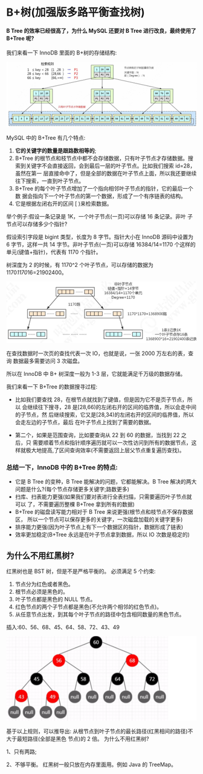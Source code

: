 # B+树(加强版多路平衡查找树)

#### B Tree 的效率已经很高了，为什么 MySQL 还要对 B Tree 进行改良，最终使用了 B+Tree 呢?

我们来看一下 InnoDB 里面的 B+树的存储结构:

![image-20200315151217322](../../../assets/image-20200315151217322.png)

MySQL 中的 B+Tree 有几个特点:

1. **它的关键字的数量是跟路数相等的**;
2. B+Tree 的根节点和枝节点中都不会存储数据，只有叶子节点才存储数据。搜索到关键字不会直接返回，会到最后一层的叶子节点。比如我们搜索 id=28，虽然在第一 层直接命中了，但是全部的数据在叶子节点上面，所以我还要继续往下搜索，一直到叶子节点。
3. B+Tree 的每个叶子节点增加了一个指向相邻叶子节点的指针，它的最后一个数 据会指向下一个叶子节点的第一个数据，形成了一个有序链表的结构。
4. 它是根据左闭右开的区间 [ )来检索数据。

举个例子:假设一条记录是 1K，一个叶子节点(一页)可以存储 16 条记录。非叶 子节点可以存储多少个指针?

假设索引字段是 bigint 类型，长度为 8 字节。指针大小在 InnoDB 源码中设置为 6 字节，这样一共 14 字节。非叶子节点(一页)可以存储 16384/14=1170 个这样的 单元(键值+指针)，代表有 1170 个指针。

树深度为 2 的时候，有 1170^2 个叶子节点，可以存储的数据为 1170*1170*16=21902400。

![image-20200315151508146](../../../assets/image-20200315151508146.png)

在查找数据时一次页的查找代表一次 IO，也就是说，一张 2000 万左右的表，查询 数据最多需要访问 3 次磁盘。

所以在 InnoDB 中 B+ 树深度一般为 1-3 层，它就能满足千万级的数据存储。

我们来看一下 B+Tree 的数据搜寻过程:

- 比如我们要查找 28，在根节点就找到了键值，但是因为它不是页子节点，所以 会继续往下搜寻，28 是[28,66)的左闭右开的区间的临界值，所以会走中间的子节点，然 后继续搜索，它又是[28,34)的左闭右开的区间的临界值，所以会走左边的子节点，最后 在叶子节点上找到了需要的数据。

- 第二个，如果是范围查询，比如要查询从 22 到 60 的数据，当找到 22 之后，只 需要顺着节点和指针顺序遍历就可以一次性访问到所有的数据节点，这样就极大地提高,了区间查询效率(不需要返回上层父节点重复遍历查找)。

### 总结一下，InnoDB 中的 B+Tree 的特点:

- 它是 B Tree 的变种，B Tree 能解决的问题，它都能解决。B Tree 解决的两大问题是什么?(每个节点存储更多关键字;路数更多)
- 扫库、扫表能力更强(如果我们要对表进行全表扫描，只需要遍历叶子节点就可以 了，不需要遍历整棵 B+Tree 拿到所有的数据)
- B+Tree 的磁盘读写能力相对于 B Tree 来说更强(根节点和枝节点不保存数据区， 所以一个节点可以保存更多的关键字，一次磁盘加载的关键字更多)
- 排序能力更强(因为叶子节点上有下一个数据区的指针，数据形成了链表)
- 效率更加稳定(B+Tree 永远是在叶子节点拿到数据，所以 IO 次数是稳定的)

## 为什么不用红黑树?

红黑树也是 BST 树，但是不是严格平衡的。 必须满足 5 个约束:

1. 节点分为红色或者黑色。
2. 根节点必须是黑色的。
3. 叶子节点都是黑色的 NULL 节点。 
4. 红色节点的两个子节点都是黑色(不允许两个相邻的红色节点)。
5. 从任意节点出发，到其每个叶子节点的路径中包含相同数量的黑色节点。

插入:60、56、68、45、64、58、72、43、49

![image-20200315151937813](../../../assets/image-20200315151937813.png)

基于以上规则，可以推导出:
从根节点到叶子节点的最长路径(红黑相间的路径)不大于最短路径(全部是黑色 节点)的 2 倍。
为什么不用红黑树?

1、只有两路;

2、不够平衡。 红黑树一般只放在内存里面用。例如 Java 的 TreeMap。